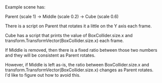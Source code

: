 Example scene has:

Parent (scale 1) -> Middle (scale 0.2) -> Cube (scale 0.6)

There is a script on Parent that rotates it a little on the Y axis each frame.

Cube has a script that prints the value of BoxCollider.size.x and transform.TransformVector(BoxCollider.size.x) each frame.

If Middle is removed, then there is a fixed ratio between those two numbers and they will be consistent as Parent rotates.

However, if Middle is left as-is, the ratio between BoxCollider.size.x and transform.TransformVector(BoxCollider.size.x) changes as Parent rotates. I'd like to figure out how to avoid this.
